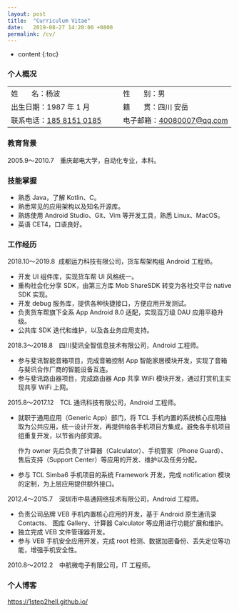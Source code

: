 ```yaml
---
layout: post
title:  "Curriculum Vitae"
date:   2019-08-27 14:20:00 +0800
permalink: /cv/
---
```


* content
{:toc}

### 个人概况

<table class="table table-bordered table-striped table-condensed">
    <tr>
        <td width="50%">姓&nbsp;&nbsp;&nbsp;&nbsp;&nbsp;&nbsp;&nbsp;名：杨波</td>
        <td width="50%">性&nbsp;&nbsp;&nbsp;&nbsp;&nbsp;&nbsp;&nbsp;别：男</td>
    </tr>
    <tr>
        <td width="50%">出生日期：1987 年 1 月</td>
        <td width="50%">籍&nbsp;&nbsp;&nbsp;&nbsp;&nbsp;&nbsp;&nbsp;贯：四川 安岳</td>
    </tr>
    <tr>
        <td width="50%">联系电话：<a href="tel:18581510185">185 8151 0185</a></td>
        <td width="50%">电子邮箱：<a href="mailto:40080007@qq.com">40080007@qq.com</a></td>
    </tr>
</table>

### 教育背景

2005.9～2010.7&emsp;重庆邮电大学，自动化专业，本科。

### 技能掌握

* 熟悉 Java，了解 Kotlin、C。
* 熟悉常见的应用架构以及知名开源库。
* 熟练使用 Android Studio、Git、Vim 等开发工具，熟悉 Linux、MacOS。
* 英语 CET4，口语良好。

### 工作经历

2018.10～2019.8&nbsp;&nbsp;成都运力科技有限公司，货车帮架构组 Android 工程师。

* 开发 UI 组件库，实现货车帮 UI 风格统一。
* 重构社会化分享 SDK，由第三方库 Mob ShareSDK 转变为各社交平台 native SDK 实现。
* 开发 debug 服务库，提供各种快捷接口，方便应用开发测试。
* 负责货车帮旗下全系 App Android 8.0 适配，实现百万级 DAU 应用平稳升级。
* 公共库 SDK 迭代和维护，以及各业务应用支持。

2018.3～2018.8&emsp;四川斐讯全智信息技术有限公司，Android 工程师。

* 参与斐讯智能音箱项目，完成音箱控制 App 智能家居模块开发，实现了音箱与斐讯合作厂商的智能设备互连。
* 参与斐讯路由器项目，完成路由器 App 共享 WiFi 模块开发，通过打赏机主实现共享 WiFi 上网。

2015.8～2017.12&emsp;TCL 通讯科技有限公司，Android 工程师。

* 就职于通用应用（Generic App）部门，将 TCL 手机内置的系统核心应用抽取为公共应用，统一设计开发，再提供给各手机项目方集成，避免各手机项目组重复开发，以节省内部资源。

  作为 owner 先后负责了计算器（Calculator）、手机管家（Phone Guard）、售后支持（Support Center）等应用的开发、维护以及任务分配。

* 参与 TCL Simba6 手机项目的系统 Framework 开发，完成 notification 模块的定制，为上层应用提供额外接口。

2012.4～2015.7&emsp;深圳市中易通网络技术有限公司，Android 工程师。

* 负责公司品牌 VEB 手机内置核心应用的开发，基于 Android 原生通讯录 Contacts、 图库 Gallery、计算器 Calculator 等应用进行功能扩展和维护。
* 独立完成 VEB 文件管理器开发。
* 参与 VEB 手机安全应用开发，完成 root 检测、数据加密备份、丢失定位等功能，增强手机安全性。

2010.8～2012.2&emsp;中航微电子有限公司，IT 工程师。

### 个人博客

<https://1step2hell.github.io/>
